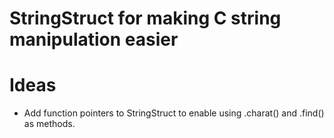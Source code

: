 # StringStruct for making C string manipulation easier


# Ideas
* Add function pointers to StringStruct to enable using .charat() and .find() as methods.
